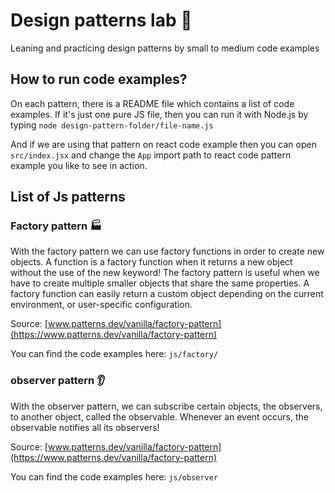 # Design patterns lab 🧪

Leaning and practicing design patterns by small to medium code examples

## How to run code examples?

On each pattern, there is a README file which contains a list of code examples.
If it's just one pure JS file, then you can run it with Node.js by typing
`node design-pattern-folder/file-name.js`

And if we are using that pattern on react code example then you can open
`src/index.jsx` and change the `App` import path to react code pattern example
you like to see in action.

## List of Js patterns

### Factory pattern 🏭

With the factory pattern we can use factory functions in order to create new objects. A function is a factory function when it returns a new object without the use of the new keyword!
The factory pattern is useful when we have to create multiple smaller objects that share the same properties. A factory function can easily return a custom object depending on the current environment, or user-specific configuration.

Source: [www.patterns.dev/vanilla/factory-pattern](https://www.patterns.dev/vanilla/factory-pattern)

You can find the code examples here: `js/factory/`

### observer pattern 👂

With the observer pattern, we can subscribe certain objects, the observers, to another object, called the observable. Whenever an event occurs, the observable notifies all its observers!

Source: [www.patterns.dev/vanilla/factory-pattern](https://www.patterns.dev/vanilla/factory-pattern)

You can find the code examples here: `js/observer`
